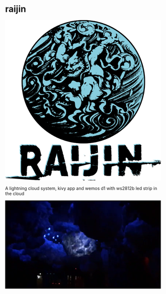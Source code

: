 # raijin

![Raijin](img/raijin_splash_01.png)


A lightning cloud system, kivy app and wemos d1 with ws2812b led strip in the cloud 


[![Watch the video Raijin in Action](raijin_in_action_01.png)](raijin_in_action_01.mp4)
